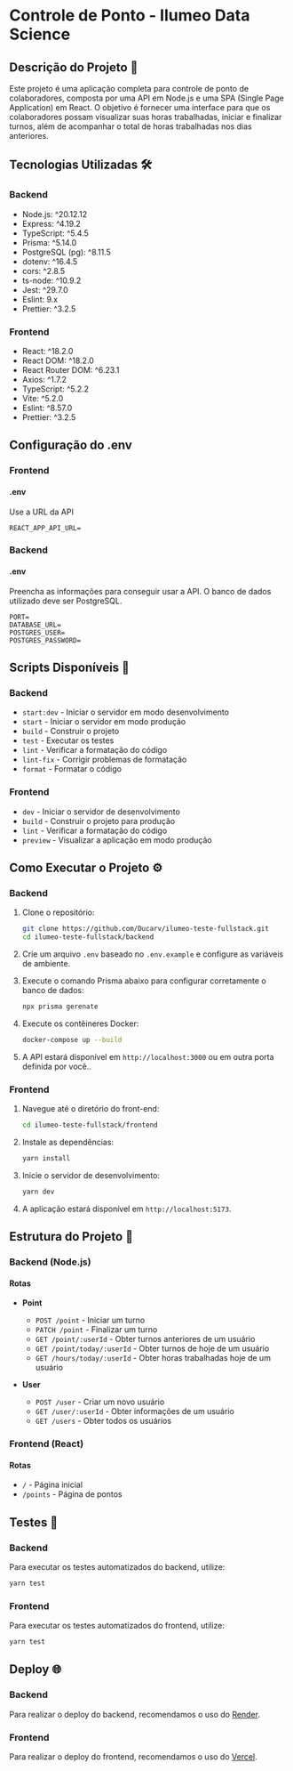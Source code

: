 # Controle de Ponto - Ilumeo Data Science

## Descrição do Projeto 📄

Este projeto é uma aplicação completa para controle de ponto de colaboradores, composta por uma API em Node.js e uma SPA (Single Page Application) em React. O objetivo é fornecer uma interface para que os colaboradores possam visualizar suas horas trabalhadas, iniciar e finalizar turnos, além de acompanhar o total de horas trabalhadas nos dias anteriores.

## Tecnologias Utilizadas 🛠️

### Backend

- Node.js: ^20.12.12
- Express: ^4.19.2
- TypeScript: ^5.4.5
- Prisma: ^5.14.0
- PostgreSQL (pg): ^8.11.5
- dotenv: ^16.4.5
- cors: ^2.8.5
- ts-node: ^10.9.2
- Jest: ^29.7.0
- Eslint: 9.x
- Prettier: ^3.2.5

### Frontend

- React: ^18.2.0
- React DOM: ^18.2.0
- React Router DOM: ^6.23.1
- Axios: ^1.7.2
- TypeScript: ^5.2.2
- Vite: ^5.2.0
- Eslint: ^8.57.0
- Prettier: ^3.2.5

## Configuração do .env

### Frontend

#### .env

Use a URL da API

```env
REACT_APP_API_URL=
```

### Backend

#### .env

Preencha as informações para conseguir usar a API. O banco de dados utilizado deve ser PostgreSQL.

```env
PORT=
DATABASE_URL=
POSTGRES_USER=
POSTGRES_PASSWORD=
```

## Scripts Disponíveis 🚀

### Backend

- `start:dev` - Iniciar o servidor em modo desenvolvimento
- `start` - Iniciar o servidor em modo produção
- `build` - Construir o projeto
- `test` - Executar os testes
- `lint` - Verificar a formatação do código
- `lint-fix` - Corrigir problemas de formatação
- `format` - Formatar o código

### Frontend

- `dev` - Iniciar o servidor de desenvolvimento
- `build` - Construir o projeto para produção
- `lint` - Verificar a formatação do código
- `preview` - Visualizar a aplicação em modo produção

## Como Executar o Projeto ⚙️

### Backend

1. Clone o repositório:

   ```bash
   git clone https://github.com/Ducarv/ilumeo-teste-fullstack.git
   cd ilumeo-teste-fullstack/backend
   ```

2. Crie um arquivo `.env` baseado no `.env.example` e configure as variáveis de ambiente.

3. Execute o comando Prisma abaixo para configurar corretamente o banco de dados:

    ```bash
   npx prisma gerenate
   ```

4. Execute os contêineres Docker:

   ```bash
   docker-compose up --build
   ```

5. A API estará disponível em `http://localhost:3000` ou em outra porta definida por você..

### Frontend

1. Navegue até o diretório do front-end:

   ```bash
   cd ilumeo-teste-fullstack/frontend
   ```

2. Instale as dependências:

   ```bash
   yarn install
   ```

3. Inicie o servidor de desenvolvimento:

   ```bash
   yarn dev
   ```

4. A aplicação estará disponível em `http://localhost:5173`.

## Estrutura do Projeto 📂

### Backend (Node.js)

#### Rotas

- **Point**
  - `POST /point` - Iniciar um turno
  - `PATCH /point` - Finalizar um turno
  - `GET /point/:userId` - Obter turnos anteriores de um usuário
  - `GET /point/today/:userId` - Obter turnos de hoje de um usuário
  - `GET /hours/today/:userId` - Obter horas trabalhadas hoje de um usuário

- **User**
  - `POST /user` - Criar um novo usuário
  - `GET /user/:userId` - Obter informações de um usuário
  - `GET /users` - Obter todos os usuários

### Frontend (React)

#### Rotas

- `/` - Página inicial
- `/points` - Página de pontos

## Testes 🧪

### Backend

Para executar os testes automatizados do backend, utilize:

```bash
yarn test
```

### Frontend

Para executar os testes automatizados do frontend, utilize:

```bash
yarn test
```

## Deploy 🌐

### Backend

Para realizar o deploy do backend, recomendamos o uso do [Render](https://ilumeo-teste-backend.onrender.com).

### Frontend

Para realizar o deploy do frontend, recomendamos o uso do [Vercel](https://ilumeo-teste-frontend.vercel.app/).
